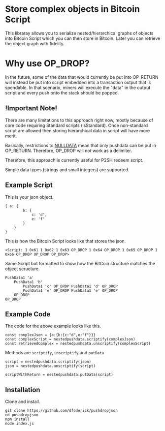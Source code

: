 # Store complex objects in Bitcoin Script
This libraray allows you to serialize nested/hierarchical graphs of objects into Bitcoin Script which you can then store in Bitcoin. Later you can retrieve the object graph with fidelity.

# Why use OP_DROP?
In the future, some of the data that would currently be put into OP_RETURN will instead be put into script embedded into a transaction output that is spendable. In that scenario, miners will execute the "data" in the output script and every push onto the stack should be popped.

## !Important Note!
There are many limitations to this approach right now, mostly because of core code requiring Standard scripts (isStandard). Once non-standard script are allowed then storing hierarchical data in script will have more merit.

Basically, restrictions to [NULLDATA](https://bitcoin.org/en/glossary/null-data-transaction) mean that only pushdata can be put in OP_RETURN. Therefore, OP_DROP will not work as a delimiter.

Therefore, this approach is currently useful for P2SH redeem script.

Simple data types (strings and small integers) are supported.

## Example Script
This is your json object.
```
{ a: { 
        b: { 
            c: 'd', 
            e: 'f' 
        } 
    } 
}
```
This is how the Bitcoin Script looks like that stores the json.
```
<Script: 1 0x61 1 0x62 1 0x63 OP_DROP 1 0x64 OP_DROP 1 0x65 OP_DROP 1 0x66 OP_DROP OP_DROP OP_DROP>
```
Same Script but formatted to show how the BitCoin structure matches the object scructure.
```
PushData1 'a'
    PushData1 'b' 
        PushData1 'c' OP_DROP PushData1 'd' OP_DROP 
        PushData1 'e' OP_DROP PushData1 'e' OP_DROP 
    OP_DROP 
OP_DROP
```
## Example Code
The code for the above example looks like this.
```
const complexJson = {a:{b:{c:"d",e:"f"}}}
const complexScript = nestedpushdata.scriptify(complexJson)
const retrievedComplex = nestedpushdata.unscriptify(complexScript)
```

Methods are `scriptify`, `unscriptify` and `putData` 
```
script = nestedpushdata.scriptify(json)
json = nestedpushdata.unscriptify(script)

scriptWithReturn = nestedpushdata.putData(script)
```
## Installation
Clone and install.
```
git clone https://github.com/dfoderick/pushdropjson
cd pushdropjson
npm install
node index.js
```